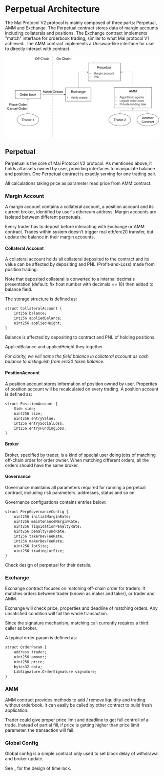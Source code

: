 # Perpetual Architecture

The Mai Protocol V2 protocol is mainly composed of three parts: Perpetual, AMM and Exchange. The Perpetual contract stores data of margin accounts including collaterals and positions. The Exchange contract implements "match" interface for orderbook trading, similar to what Mai protocol V1 achieved. The AMM contract implements a Uniswap-like interface for user to directly interact with contract.

![mai2-arch](asset/mai2-arch.png)

## Perpetual

Perpetual is the core of Mai Protocol V2 protocol. As mentioned above, it holds all assets owned by user, providing interfaces to manipulate balance and position. One Perpetual contract is exactly serving for one trading pair.

All calculations taking price as parameter read price from AMM contract. 

### Margin Account

A margin account contains a collateral account, a position account and its current broker, identified by user's ethereum address. Margin accounts are isolated between different perpetuals.

Every trader has to deposit before interacting with Exchange or AMM contract. Trades within system doesn't trigger real eth/erc20 transfer, but update the balance in their margin accounts.

#### Collateral Account

A collateral account holds all collateral deposited to the contract and its value can be affected by depositing and PNL (Profit-and-Loss) made from position trading.

Note that deposited collateral is converted to a internal decimals presentation (default: fix float number with decimals == 18) then added to balance field.

The storage structure is defined as:

```solidity
struct CollateralAccount {
	int256 balance;
	int256 appliedBalance;
	uint256 appliedHeight;
}
```

Balance is affected by depositing to contract and PNL of holding positions.

AppliedBalance and appliedHeight they together 

*For clarity, we will name the field balance in collateral account as cash balance to distinguish from erc20 token balance.*

#### PositionAccount

A position account stores information of position owned by user. Properties of position account will be recalculated on every trading. A position account is defined as:

```solidity
struct PositionAccount {
    Side side;
    uint256 size;
    uint256 entryValue;
    int256 entrySocialLoss;
    int256 entryFundingLoss;
}
```

#### Broker

Broker, specified by trader, is a kind of special user doing jobs of matching off-chain order for order owner. When matching different orders, all the orders should have the same broker. 

#### Governance

Governance maintains all parameters required for running a perpetual contract, including risk parameters, addresses, status and so on.

Governance configuations contains entries below:

```solidity
struct PerpGovernanceConfig {
    uint256 initialMarginRate;
    uint256 maintenanceMarginRate;
    uint256 liquidationPenaltyRate;
    uint256 penaltyFundRate;
    int256 takerDevFeeRate;
    int256 makerDevFeeRate;
    uint256 lotSize;
    uint256 tradingLotSize;
}
```
Check design of perpetual for their details.

### Exchange

Exchange contract focuses on matching off-chain order for traders. It matches orders between trader (known as maker and taker), or trader and AMM. 

Exchange will check price, properties and deadline of matching orders. Any unsatisfied condition will fail the whole transaction.

Since the signature mechanism, matching call currently requires a third caller as broker.

A typical order param is defined as:
```solidity
struct OrderParam {
    address trader;
    uint256 amount;
    uint256 price;
    bytes32 data;
    LibSignature.OrderSignature signature;
}
```

### AMM

AMM contract provides methods to add / remove liquidity and trading without orderbook. It can easily be called by other contract to build fresh application.

Trader could give proper price limit and deadline to get full controll of a trade. Instead of partial fill, if price is getting higher than price limit parameter, the transaction will fail.

### Global Config 

Global config is a simple contract only used to set block delay of withdrawal and broker update.

See _ for the design of time lock.
